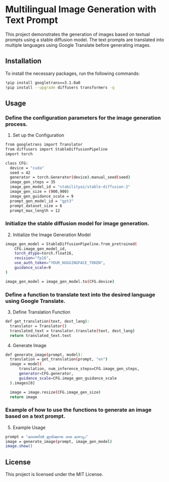 # Multilingual Image Generation with Text Prompt

This project demonstrates the generation of images based on textual prompts using a stable diffusion model. The text prompts are translated into multiple languages using Google Translate before generating images.

## Installation

To install the necessary packages, run the following commands:

```bash
!pip install googletrans==3.1.0a0
!pip install --upgrade diffusers transformers -q
```

## Usage

### Define the configuration parameters for the image generation process.
1. Set up the Configuration
```bash
from googletrans import Translator
from diffusers import StableDiffusionPipeline
import torch

class CFG:
  device = "cuda"
  seed = 42
  generator = torch.Generator(device).manual_seed(seed)
  image_gen_steps = 35
  image_gen_model_id = "stabilityai/stable-diffusion-2"
  image_gen_size = (900,900)
  image_gen_guidance_scale = 9
  prompt_gen_model_id = "gpt3"
  prompt_dataset_size = 6
  prompt_max_length = 12
```

### Initialize the stable diffusion model for image generation.
2. Initialize the Image Generation Model
```bash
image_gen_model = StableDiffusionPipeline.from_pretrained(
    CFG.image_gen_model_id, 
    torch_dtype=torch.float16,
    revision="fp16",
    use_auth_token="YOUR_HUGGINGFACE_TOKEN",
    guidance_scale=9
)

image_gen_model = image_gen_model.to(CFG.device)
```

### Define a function to translate text into the desired language using Google Translate.
3. Define Translation Function
```bash
def get_translation(text, dest_lang):
  translator = Translator()
  translated_text = translator.translate(text, dest_lang)
  return translated_text.text
```

4. Generate Image
```bash
def generate_image(prompt, model):
  translation = get_translation(prompt, "en")
  image = model(
      translation, num_inference_steps=CFG.image_gen_steps,
      generator=CFG.generator,
      guidance_scale=CFG.image_gen_guidance_scale 
  ).images[0]

  image = image.resize(CFG.image_gen_size)
  return image
```
### Example of how to use the functions to generate an image based on a text prompt.
5. Example Usage
```bash
prompt = "മരത്തിൽ ഇരിക്കുന്നു ഒരു മത്സ്യം"
image = generate_image(prompt, image_gen_model)
image.show()
```

## License
This project is licensed under the MIT License.

